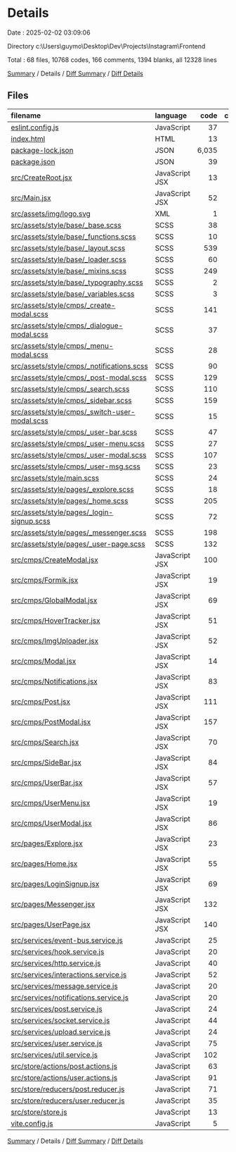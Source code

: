 # Details

Date : 2025-02-02 03:09:06

Directory c:\\Users\\guymo\\Desktop\\Dev\\Projects\\Instagram\\Frontend

Total : 68 files,  10768 codes, 166 comments, 1394 blanks, all 12328 lines

[Summary](results.md) / Details / [Diff Summary](diff.md) / [Diff Details](diff-details.md)

## Files
| filename | language | code | comment | blank | total |
| :--- | :--- | ---: | ---: | ---: | ---: |
| [eslint.config.js](/eslint.config.js) | JavaScript | 37 | 0 | 2 | 39 |
| [index.html](/index.html) | HTML | 13 | 0 | 1 | 14 |
| [package-lock.json](/package-lock.json) | JSON | 6,035 | 0 | 1 | 6,036 |
| [package.json](/package.json) | JSON | 39 | 0 | 1 | 40 |
| [src/CreateRoot.jsx](/src/CreateRoot.jsx) | JavaScript JSX | 13 | 0 | 5 | 18 |
| [src/Main.jsx](/src/Main.jsx) | JavaScript JSX | 52 | 0 | 11 | 63 |
| [src/assets/img/logo.svg](/src/assets/img/logo.svg) | XML | 1 | 0 | 0 | 1 |
| [src/assets/style/base/\_base.scss](/src/assets/style/base/_base.scss) | SCSS | 38 | 1 | 7 | 46 |
| [src/assets/style/base/\_functions.scss](/src/assets/style/base/_functions.scss) | SCSS | 10 | 0 | 3 | 13 |
| [src/assets/style/base/\_layout.scss](/src/assets/style/base/_layout.scss) | SCSS | 539 | 5 | 258 | 802 |
| [src/assets/style/base/\_loader.scss](/src/assets/style/base/_loader.scss) | SCSS | 60 | 0 | 12 | 72 |
| [src/assets/style/base/\_mixins.scss](/src/assets/style/base/_mixins.scss) | SCSS | 249 | 13 | 82 | 344 |
| [src/assets/style/base/\_typography.scss](/src/assets/style/base/_typography.scss) | SCSS | 2 | 0 | 1 | 3 |
| [src/assets/style/base/\_variables.scss](/src/assets/style/base/_variables.scss) | SCSS | 3 | 0 | 1 | 4 |
| [src/assets/style/cmps/\_create-modal.scss](/src/assets/style/cmps/_create-modal.scss) | SCSS | 141 | 5 | 63 | 209 |
| [src/assets/style/cmps/\_dialogue-modal.scss](/src/assets/style/cmps/_dialogue-modal.scss) | SCSS | 37 | 0 | 15 | 52 |
| [src/assets/style/cmps/\_menu-modal.scss](/src/assets/style/cmps/_menu-modal.scss) | SCSS | 28 | 0 | 12 | 40 |
| [src/assets/style/cmps/\_notifications.scss](/src/assets/style/cmps/_notifications.scss) | SCSS | 90 | 8 | 37 | 135 |
| [src/assets/style/cmps/\_post-modal.scss](/src/assets/style/cmps/_post-modal.scss) | SCSS | 129 | 2 | 54 | 185 |
| [src/assets/style/cmps/\_search.scss](/src/assets/style/cmps/_search.scss) | SCSS | 110 | 6 | 42 | 158 |
| [src/assets/style/cmps/\_sidebar.scss](/src/assets/style/cmps/_sidebar.scss) | SCSS | 159 | 1 | 59 | 219 |
| [src/assets/style/cmps/\_switch-user-modal.scss](/src/assets/style/cmps/_switch-user-modal.scss) | SCSS | 15 | 0 | 9 | 24 |
| [src/assets/style/cmps/\_user-bar.scss](/src/assets/style/cmps/_user-bar.scss) | SCSS | 47 | 0 | 15 | 62 |
| [src/assets/style/cmps/\_user-menu.scss](/src/assets/style/cmps/_user-menu.scss) | SCSS | 27 | 0 | 13 | 40 |
| [src/assets/style/cmps/\_user-modal.scss](/src/assets/style/cmps/_user-modal.scss) | SCSS | 107 | 13 | 38 | 158 |
| [src/assets/style/cmps/\_user-msg.scss](/src/assets/style/cmps/_user-msg.scss) | SCSS | 23 | 0 | 4 | 27 |
| [src/assets/style/main.scss](/src/assets/style/main.scss) | SCSS | 24 | 4 | 7 | 35 |
| [src/assets/style/pages/\_explore.scss](/src/assets/style/pages/_explore.scss) | SCSS | 18 | 0 | 6 | 24 |
| [src/assets/style/pages/\_home.scss](/src/assets/style/pages/_home.scss) | SCSS | 205 | 19 | 93 | 317 |
| [src/assets/style/pages/\_login-signup.scss](/src/assets/style/pages/_login-signup.scss) | SCSS | 72 | 0 | 29 | 101 |
| [src/assets/style/pages/\_messenger.scss](/src/assets/style/pages/_messenger.scss) | SCSS | 198 | 1 | 69 | 268 |
| [src/assets/style/pages/\_user-page.scss](/src/assets/style/pages/_user-page.scss) | SCSS | 132 | 3 | 51 | 186 |
| [src/cmps/CreateModal.jsx](/src/cmps/CreateModal.jsx) | JavaScript JSX | 100 | 0 | 18 | 118 |
| [src/cmps/Formik.jsx](/src/cmps/Formik.jsx) | JavaScript JSX | 19 | 0 | 3 | 22 |
| [src/cmps/GlobalModal.jsx](/src/cmps/GlobalModal.jsx) | JavaScript JSX | 69 | 0 | 18 | 87 |
| [src/cmps/HoverTracker.jsx](/src/cmps/HoverTracker.jsx) | JavaScript JSX | 51 | 0 | 12 | 63 |
| [src/cmps/ImgUploader.jsx](/src/cmps/ImgUploader.jsx) | JavaScript JSX | 52 | 0 | 21 | 73 |
| [src/cmps/Modal.jsx](/src/cmps/Modal.jsx) | JavaScript JSX | 14 | 0 | 2 | 16 |
| [src/cmps/Notifications.jsx](/src/cmps/Notifications.jsx) | JavaScript JSX | 83 | 0 | 16 | 99 |
| [src/cmps/Post.jsx](/src/cmps/Post.jsx) | JavaScript JSX | 111 | 0 | 18 | 129 |
| [src/cmps/PostModal.jsx](/src/cmps/PostModal.jsx) | JavaScript JSX | 157 | 1 | 23 | 181 |
| [src/cmps/Search.jsx](/src/cmps/Search.jsx) | JavaScript JSX | 70 | 0 | 11 | 81 |
| [src/cmps/SideBar.jsx](/src/cmps/SideBar.jsx) | JavaScript JSX | 84 | 0 | 7 | 91 |
| [src/cmps/UserBar.jsx](/src/cmps/UserBar.jsx) | JavaScript JSX | 57 | 0 | 10 | 67 |
| [src/cmps/UserMenu.jsx](/src/cmps/UserMenu.jsx) | JavaScript JSX | 19 | 0 | 5 | 24 |
| [src/cmps/UserModal.jsx](/src/cmps/UserModal.jsx) | JavaScript JSX | 86 | 0 | 14 | 100 |
| [src/pages/Explore.jsx](/src/pages/Explore.jsx) | JavaScript JSX | 23 | 0 | 7 | 30 |
| [src/pages/Home.jsx](/src/pages/Home.jsx) | JavaScript JSX | 55 | 6 | 11 | 72 |
| [src/pages/LoginSignup.jsx](/src/pages/LoginSignup.jsx) | JavaScript JSX | 69 | 1 | 10 | 80 |
| [src/pages/Messenger.jsx](/src/pages/Messenger.jsx) | JavaScript JSX | 132 | 2 | 26 | 160 |
| [src/pages/UserPage.jsx](/src/pages/UserPage.jsx) | JavaScript JSX | 140 | 1 | 18 | 159 |
| [src/services/event-bus.service.js](/src/services/event-bus.service.js) | JavaScript | 25 | 13 | 7 | 45 |
| [src/services/hook.service.js](/src/services/hook.service.js) | JavaScript | 20 | 0 | 6 | 26 |
| [src/services/http.service.js](/src/services/http.service.js) | JavaScript | 40 | 0 | 6 | 46 |
| [src/services/interactions.service.js](/src/services/interactions.service.js) | JavaScript | 52 | 2 | 16 | 70 |
| [src/services/message.service.js](/src/services/message.service.js) | JavaScript | 20 | 0 | 7 | 27 |
| [src/services/notifications.service.js](/src/services/notifications.service.js) | JavaScript | 20 | 0 | 7 | 27 |
| [src/services/post.service.js](/src/services/post.service.js) | JavaScript | 24 | 0 | 7 | 31 |
| [src/services/socket.service.js](/src/services/socket.service.js) | JavaScript | 44 | 55 | 12 | 111 |
| [src/services/upload.service.js](/src/services/upload.service.js) | JavaScript | 24 | 0 | 3 | 27 |
| [src/services/user.service.js](/src/services/user.service.js) | JavaScript | 75 | 1 | 14 | 90 |
| [src/services/util.service.js](/src/services/util.service.js) | JavaScript | 102 | 2 | 19 | 123 |
| [src/store/actions/post.actions.js](/src/store/actions/post.actions.js) | JavaScript | 63 | 0 | 8 | 71 |
| [src/store/actions/user.actions.js](/src/store/actions/user.actions.js) | JavaScript | 91 | 0 | 13 | 104 |
| [src/store/reducers/post.reducer.js](/src/store/reducers/post.reducer.js) | JavaScript | 71 | 0 | 6 | 77 |
| [src/store/reducers/user.reducer.js](/src/store/reducers/user.reducer.js) | JavaScript | 35 | 0 | 5 | 40 |
| [src/store/store.js](/src/store/store.js) | JavaScript | 13 | 0 | 5 | 18 |
| [vite.config.js](/vite.config.js) | JavaScript | 5 | 1 | 2 | 8 |

[Summary](results.md) / Details / [Diff Summary](diff.md) / [Diff Details](diff-details.md)